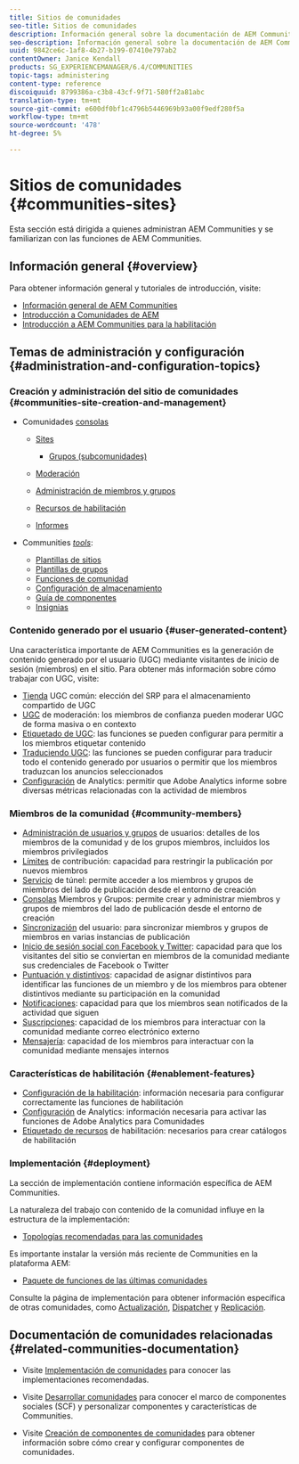 ```yaml
---
title: Sitios de comunidades
seo-title: Sitios de comunidades
description: Información general sobre la documentación de AEM Communities
seo-description: Información general sobre la documentación de AEM Communities
uuid: 9842ce6c-1af8-4b27-b199-07410e797ab2
contentOwner: Janice Kendall
products: SG_EXPERIENCEMANAGER/6.4/COMMUNITIES
topic-tags: administering
content-type: reference
discoiquuid: 8799386a-c3b8-43cf-9f71-580ff2a81abc
translation-type: tm+mt
source-git-commit: e600df0bf1c4796b5446969b93a00f9edf280f5a
workflow-type: tm+mt
source-wordcount: '478'
ht-degree: 5%

---
```



# Sitios de comunidades {#communities-sites}

Esta sección está dirigida a quienes administran AEM Communities y se familiarizan con las funciones de AEM Communities.

## Información general {#overview}

Para obtener información general y tutoriales de introducción, visite:

* [Información general de AEM Communities](overview.md)
* [Introducción a Comunidades de AEM](getting-started.md)
* [Introducción a AEM Communities para la habilitación](getting-started-enablement.md)

## Temas de administración y configuración {#administration-and-configuration-topics}

### Creación y administración del sitio de comunidades {#communities-site-creation-and-management}

* Comunidades [consolas](consoles.md)

   * [Sites](sites-console.md)

      * [Grupos (subcomunidades)](groups.md)
   * [Moderación](moderation.md)
   * [Administración de miembros y grupos](members.md)
   * [Recursos de habilitación](resources.md)
   * [Informes](reports.md)


* Communities [*tools*](tools.md):

   * [Plantillas de sitios](sites.md)
   * [Plantillas de grupos](tools-groups.md)
   * [Funciones de comunidad](functions.md)
   * [Configuración de almacenamiento](srp-config.md)
   * [Guía de componentes](components-guide.md)
   * [Insignias](badges.md)


### Contenido generado por el usuario {#user-generated-content}

Una característica importante de AEM Communities es la generación de contenido generado por el usuario (UGC) mediante visitantes de inicio de sesión (miembros) en el sitio. Para obtener más información sobre cómo trabajar con UGC, visite:

* [Tienda](working-with-srp.md) UGC común: elección del SRP para el almacenamiento compartido de UGC
* [UGC](moderate-ugc.md) de moderación: los miembros de confianza pueden moderar UGC de forma masiva o en contexto
* [Etiquetado de UGC](tag-ugc.md): las funciones se pueden configurar para permitir a los miembros etiquetar contenido
* [Traduciendo UGC](translate-ugc.md): las funciones se pueden configurar para traducir todo el contenido generado por usuarios o permitir que los miembros traduzcan los anuncios seleccionados
* [Configuración](analytics.md) de Analytics: permitir que Adobe Analytics informe sobre diversas métricas relacionadas con la actividad de miembros

### Miembros de la comunidad {#community-members}

* [Administración de usuarios y grupos](users.md) de usuarios: detalles de los miembros de la comunidad y de los grupos miembros, incluidos los miembros privilegiados
* [Límites](limits.md) de contribución: capacidad para restringir la publicación por nuevos miembros
* [Servicio](deploy-communities.md#tunnel-service-on-author) de túnel: permite acceder a los miembros y grupos de miembros del lado de publicación desde el entorno de creación
* [Consolas](members.md) Miembros y Grupos: permite crear y administrar miembros y grupos de miembros del lado de publicación desde el entorno de creación
* [Sincronización](sync.md) del usuario: para sincronizar miembros y grupos de miembros en varias instancias de publicación
* [Inicio de sesión social con Facebook y Twitter](social-login.md): capacidad para que los visitantes del sitio se conviertan en miembros de la comunidad mediante sus credenciales de Facebook o Twitter
* [Puntuación y distintivos](implementing-scoring.md): capacidad de asignar distintivos para identificar las funciones de un miembro y de los miembros para obtener distintivos mediante su participación en la comunidad
* [Notificaciones](notifications.md): capacidad para que los miembros sean notificados de la actividad que siguen
* [Suscripciones](subscriptions.md): capacidad de los miembros para interactuar con la comunidad mediante correo electrónico externo
* [Mensajería](messaging.md): capacidad de los miembros para interactuar con la comunidad mediante mensajes internos

### Características de habilitación {#enablement-features}

* [Configuración de la habilitación](enablement.md): información necesaria para configurar correctamente las funciones de habilitación
* [Configuración](analytics.md) de Analytics: información necesaria para activar las funciones de Adobe Analytics para Comunidades
* [Etiquetado de recursos](tag-resources.md) de habilitación: necesarios para crear catálogos de habilitación

### Implementación {#deployment}

La sección de implementación contiene información específica de AEM Communities.

La naturaleza del trabajo con contenido de la comunidad influye en la estructura de la implementación:

* [Topologías recomendadas para las comunidades](topologies.md)

Es importante instalar la versión más reciente de Communities en la plataforma AEM:

* [Paquete de funciones de las últimas comunidades](deploy-communities.md#latestfeaturepack)

Consulte la página de implementación para obtener información específica de otras comunidades, como [Actualización](upgrade.md), [Dispatcher](dispatcher.md) y [Replicación](deploy-communities.md#replication-agents-on-author).

## Documentación de comunidades relacionadas {#related-communities-documentation}

* Visite [Implementación de comunidades](deploy-communities.md) para conocer las implementaciones recomendadas.

* Visite [Desarrollar comunidades](communities.md) para conocer el marco de componentes sociales (SCF) y personalizar componentes y características de Communities.

* Visite [Creación de componentes de comunidades](author-communities.md) para obtener información sobre cómo crear y configurar componentes de comunidades.
